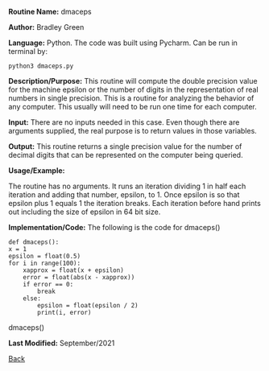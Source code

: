 
**Routine Name:**           dmaceps

**Author:** Bradley Green

**Language:** Python. The code was built using Pycharm. Can be run in terminal by:


    python3 dmaceps.py


**Description/Purpose:** This routine will compute the double precision value for the machine epsilon or the number of digits
in the representation of real numbers in single precision. This is a routine for analyzing the behavior of any computer. This
usually will need to be run one time for each computer.

**Input:** There are no inputs needed in this case. Even though there are arguments supplied, the real purpose is to
return values in those variables.

**Output:** This routine returns a single precision value for the number of decimal digits that can be represented on the
computer being queried.

**Usage/Example:**

The routine has no arguments.  It runs an iteration dividing 1 in half each iteration and adding that number, epsilon, to 1.  Once epsilon is so that 
epsilon plus 1 equals 1 the iteration breaks.  Each iteration before hand prints out including the size of epsilon in 64 bit size. 



**Implementation/Code:** The following is the code for dmaceps()

    def dmaceps():
    x = 1
    epsilon = float(0.5)
    for i in range(100):
        xapprox = float(x + epsilon)
        error = float(abs(x - xapprox))
        if error == 0:
            break
        else:
            epsilon = float(epsilon / 2)
            print(i, error)

dmaceps()



**Last Modified:** September/2021

[Back](../README.md)
